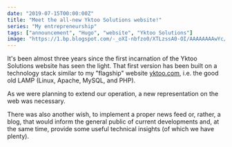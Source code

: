 ```yaml
---
date: "2019-07-15T00:00:00Z"
title: "Meet the all-new Yktoo Solutions website!"
series: "My entrepreneurship"
tags: ["announcement", "Hugo", "website", "Yktoo Solutions"]
image: "https://1.bp.blogspot.com/-_oXI-nbfzo0/XTLzssA0-OI/AAAAAAAAwYc/lngDnMSfNEgezpjPHUkODSoPMrP7NGAlQCKgBGAs/s1600/website-main-page.jpg"
---
```


It's been almost three years since the first incarnation of the Yktoo Solutions website has seen the light. That first version has been built on a technology stack similar to my "flagship" website [yktoo.com](https://yktoo.com/), i.e. the good old LAMP (Linux, Apache, MySQL, and PHP).

As we were planning to extend our operation, a new representation on the web was necessary.

There was also another wish, to implement a proper news feed or, rather, a blog, that would inform the general public of current developments and, at the same time, provide some useful technical insights (of which we have plenty).

<!--{{< imgfig "https://1.bp.blogspot.com/-_oXI-nbfzo0/XTLzssA0-OI/AAAAAAAAwYc/lngDnMSfNEgezpjPHUkODSoPMrP7NGAlQCKgBGAs/s1600/website-main-page.jpg" >}}-->
